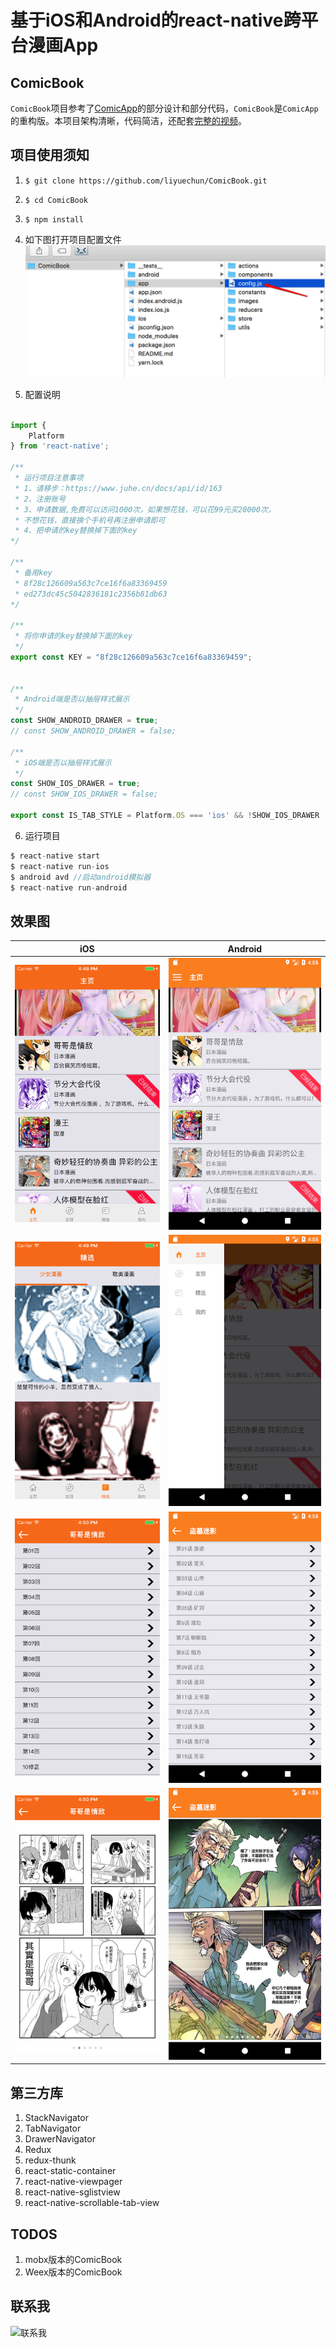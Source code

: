 # 基于iOS和Android的react-native跨平台漫画App

## ComicBook
`ComicBook`项目参考了[ComicApp](https://github.com/mobxjs/mobx)的部分设计和部分代码，`ComicBook`是`ComicApp`的重构版。本项目架构清晰，代码简洁，还配套[完整的视频](http://www.kongyixueyuan.com/course/3528)。

## 项目使用须知
1. `$ git clone https://github.com/liyuechun/ComicBook.git`
2. `$ cd ComicBook`
3. `$ npm install`
4. 如下图打开项目配置文件
 ![配置](Design_Sketch/config_path.png)


5. 配置说明

```js

import {  
    Platform
} from 'react-native';

/**
 * 运行项目注意事项
 * 1、请移步：https://www.juhe.cn/docs/api/id/163
 * 2、注册账号
 * 3、申请数据,免费可以访问1000次，如果想花钱，可以花99元买20000次，
 * 不想花钱，直接换个手机号再注册申请即可
 * 4、把申请的key替换掉下面的key
*/

/**
 * 备用key
 * 8f28c126609a563c7ce16f6a83369459
 * ed273dc45c5042836181c2356b81db63
*/

/**
 * 将你申请的key替换掉下面的key
 */
export const KEY = "8f28c126609a563c7ce16f6a83369459";


/**
 * Android端是否以抽屉样式展示
 */
const SHOW_ANDROID_DRAWER = true;
// const SHOW_ANDROID_DRAWER = false;

/**
 * iOS端是否以抽屉样式展示
 */
const SHOW_IOS_DRAWER = true;
// const SHOW_IOS_DRAWER = false;

export const IS_TAB_STYLE = Platform.OS === 'ios' && !SHOW_IOS_DRAWER || Platform.OS !== 'ios' && ! SHOW_ANDROID_DRAWER;

```

6. 运行项目

```js
$ react-native start
$ react-native run-ios
$ android avd //启动android模拟器
$ react-native run-android
```


## 效果图

| iOS            | Android       |
| :-------------:|:-------------:|
| ![配置](Design_Sketch/004.png)     | ![配置](Design_Sketch/000.png) |
| ![配置](Design_Sketch/005.png)      | ![配置](Design_Sketch/001.png)      |   
| ![配置](Design_Sketch/006.png)  | ![配置](Design_Sketch/002.png)      |   
| ![配置](Design_Sketch/007.png)  | ![配置](Design_Sketch/003.png)     |   


## 第三方库

1. StackNavigator
2. TabNavigator
3. DrawerNavigator
4. Redux
5. redux-thunk
6. react-static-container
7. react-native-viewpager
8. react-native-sglistview
9. react-native-scrollable-tab-view


## TODOS

1. mobx版本的ComicBook
2. Weex版本的ComicBook


## 联系我

![联系我](http://orhm8wuhd.bkt.clouddn.com/ershiyidianjian.jpeg)